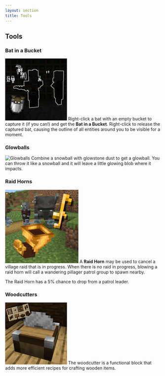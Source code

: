 ```yaml
---
layout: section
title: Tools
---
```


## Tools

### Bat in a Bucket
![Bat in a bucket](https://github.com/svenhjol/Charm-Assets/blob/master/web/charm-features/bat-bucket.png?raw=true)
Right-click a bat with an empty bucket to capture it (if you can!) and get the **Bat in a Bucket**.
Right-click to release the captured bat, causing the outline of all entities around you to be visible for a moment.

### Glowballs
![Glowballs](https://raw.githubusercontent.com/svenhjol/Charm-Assets/master/web/charm-features/nope.png)
Combine a snowball with glowstone dust to get a glowball. You can throw it like a snowball and it will leave a little glowing blob where it impacts.

### Raid Horns
![Raid Horns](https://github.com/svenhjol/Charm-Assets/blob/master/web/charm-features/raid-horn.png?raw=true)
A **Raid Horn** may be used to cancel a village raid that is in progress.  When there is no raid in progress,
blowing a raid horn will call a wandering pillager patrol group to spawn nearby.

The Raid Horn has a 5% chance to drop from a patrol leader.

### Woodcutters
![Woodcutters](https://github.com/svenhjol/Charm-Assets/blob/master/web/charm-features/woodcutter.png?raw=true)
The woodcutter is a functional block that adds more efficient recipes for crafting wooden items.
